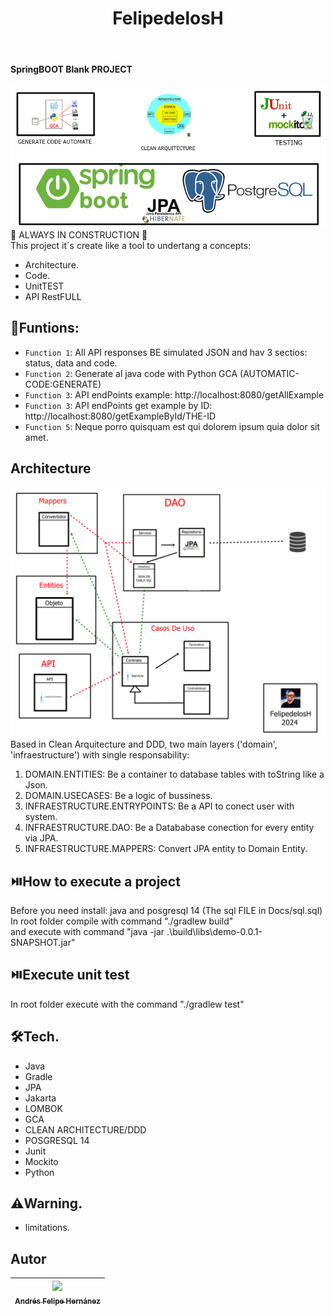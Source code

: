 <h1 align="center"> FelipedelosH </h1>
<br>
<h4>SpringBOOT Blank PROJECT</h4>

![Banner](Docs/banner.png)
<br>
:construction: ALWAYS IN CONSTRUCTION :construction:
<br>
This project it´s create like a tool to undertang a concepts: 
* Architecture.
* Code.
* UnitTEST
* API RestFULL

## :hammer:Funtions:

- `Function 1`: All API responses BE simulated JSON and hav 3 sectios: status, data and code.<br>
- `Function 2`: Generate al java code with Python GCA (AUTOMATIC-CODE:GENERATE)<br>
- `Function 3`: API endPoints example: http://localhost:8080/getAllExample<br>
- `Function 3`: API endPoints get example by ID: http://localhost:8080/getExampleById/THE-ID<br>
- `Function 5`: Neque porro quisquam est qui dolorem ipsum quia dolor sit amet.<br>



## Architecture

![Architecture](Docs/ArquiteturaDetallada.png)
<br>
Based in Clean Arquitecture and DDD, two main layers ('domain', 'infraestructure') with single responsability:

1. DOMAIN.ENTITIES: Be a container to database tables with toString like a Json.
2. DOMAIN.USECASES: Be a logic of bussiness.
3. INFRAESTRUCTURE.ENTRYPOINTS: Be a API to conect user with system.
4. INFRAESTRUCTURE.DAO: Be a Datababase conection for every entity via JPA.
5. INFRAESTRUCTURE.MAPPERS: Convert JPA entity to Domain Entity.

## :play_or_pause_button:How to execute a project

Before you need install: java and posgresql 14 (The sql FILE in Docs/sql.sql)
<br>
In root folder compile with command "./gradlew build"
<br>
and execute with command "java -jar .\build\libs\demo-0.0.1-SNAPSHOT.jar"

## :play_or_pause_button:Execute unit test

In root folder execute with the command "./gradlew test"

## :hammer_and_wrench:Tech.

- Java
- Gradle
- JPA
- Jakarta
- LOMBOK
- GCA
- CLEAN ARCHITECTURE/DDD
- POSGRESQL 14
- Junit
- Mockito
- Python

## :warning:Warning.

- limitations.

## Autor

| [<img src="https://avatars.githubusercontent.com/u/38327255?v=4" width=115><br><sub>Andrés Felipe Hernánez</sub>](https://github.com/felipedelosh)|
| :---: |